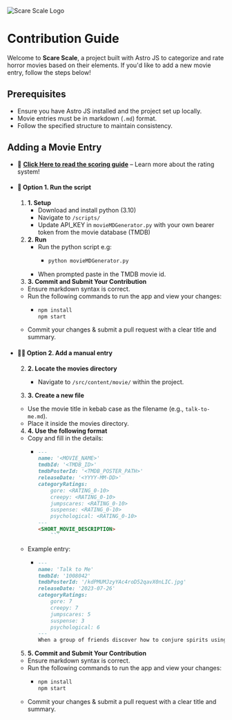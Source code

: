 ![Scare Scale Logo](/logo/logo_wide.png)
# Contribution Guide

Welcome to **Scare Scale**, a project built with Astro JS to categorize and rate horror movies based on their elements. If you'd like to add a new movie entry, follow the steps below!

## Prerequisites
- Ensure you have Astro JS installed and the project set up locally.
- Movie entries must be in markdown (`.md`) format.
- Follow the specified structure to maintain consistency.

## Adding a Movie Entry
  - 📌 **[Click Here to read the scoring guide](/score-guide)** – Learn more about the rating system!

  - #### 🤖 Option 1. Run the script
    1. **1. Setup**
          - Download and install python (3.10)
          - Navigate to `/scripts/`
          - Update API_KEY in `movieMDGenerator.py` with your own bearer token from the movie database (TMDB)
    2. **2. Run**
          - Run the python script e.g:
              - ```bash
                python movieMDGenerator.py
                ```
          - When prompted paste in the TMDB movie id.
    3. **3. Commit and Submit Your Contribution**  
      - Ensure markdown syntax is correct.
      - Run the following commands to run the app and view your changes:
          - ```bash
            npm install
            npm start
            ```
      - Commit your changes & submit a pull request with a clear title and summary.

  - #### 🧑‍💻 Option 2. Add a manual entry
    2. **2. Locate the movies directory**  
          - Navigate to `/src/content/movie/` within the project.

    3. **3. Create a new file**  
      - Use the movie title in kebab case as the filename (e.g., `talk-to-me.md`).
      - Place it inside the movies directory.

    4. **4. Use the following format**  
      - Copy and fill in the details:
        - ```md
          ---
          name: '<MOVIE_NAME>'
          tmdbId: '<TMDB_ID>'
          tmdbPosterId: '<TMDB_POSTER_PATH>'
          releaseDate: '<YYYY-MM-DD>'
          categoryRatings:
              gore: <RATING_0-10>
              creepy: <RATING_0-10>
              jumpscares: <RATING_0-10>
              suspense: <RATING_0-10>
              psychological: <RATING_0-10>
          ---
          <SHORT_MOVIE_DESCRIPTION>
              ```

      - Example entry:
        - ```md
          ---
          name: 'Talk to Me'
          tmdbId: '1008042'
          tmdbPosterId: '/kdPMUMJzyYAc4roD52qavX0nLIC.jpg'
          releaseDate: '2023-07-26'
          categoryRatings:
              gore: 7
              creepy: 7
              jumpscares: 5
              suspense: 3
              psychological: 6
          ---
          When a group of friends discover how to conjure spirits using an embalmed hand, they become hooked on the new thrill, until one of them goes too far and unleashes terrifying supernatural forces.
          ```

    5. **5. Commit and Submit Your Contribution**  
      - Ensure markdown syntax is correct.
      - Run the following commands to run the app and view your changes:
          - ```bash
            npm install
            npm start
            ```
      - Commit your changes & submit a pull request with a clear title and summary.